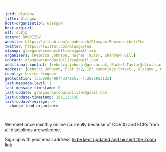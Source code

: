 ```yaml
---

jcid: glasgow
title: Glasgow
host-organisation: Glasgow
host-org-url: 
osf: qv8jp
zotero: 9WQVIZBV
website: https://github.com/annahensch/Glasgow-ReproducibiliTea
twitter: https://twitter.com/GlasgowTea
signup: glasgowreproducibilitea@gmail.com
organisers: [Rebecca Johnson, Rachel Taylor, Shahrukh Gill]
contact: glasgowreproducibilitea@gmail.com
additional-contact: [rebecca.johnson@gcu.ac.uk, Rachel.Taylor@strath.ac.uk]
address: [Rebecca Johnson, Flat 3/2, 103 Cambridge Street , Glasgow , G3 6RU]
country: United Kingdom
geolocation: [55.850649874337165, -4.2626953125]
last-message-level: 1
last-message-timestamp: 0
last-update: glasgowreproducibilitea@gmail.com
last-update-timestamp: 1611133535
last-update-message: >-
  change lead organisers 

---
```


We meet once monthly online (currently because of COVID) and ECRs from all disciplines are welcome.

Sign up with your email address [to be kept updated and be sent the Zoom link](https://forms.office.com/Pages/ResponsePage.aspx?id=KVxybjp2UE-B8i4lTwEzyC_C7bWZ0HxKrMAg9Cgt4G9UMU84VVFCMFdUMkkwT0JQRTU5VDFRTFgwSy4u)
